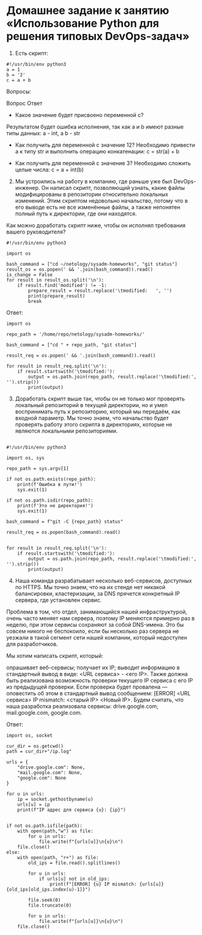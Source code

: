 # Домашнее задание к занятию «Использование Python для решения типовых DevOps-задач»

1. Есть скрипт:

```
#!/usr/bin/env python3
a = 1
b = '2'
c = a + b
```

Вопросы:

Вопрос	Ответ
* Какое значение будет присвоено переменной c?

Результатом будет ошибка исполнения, так как a и b имеют разные типы данных: a - int, а b - str

* Как получить для переменной c значение 12?
Необходимо привести a к типу str и выполнить операцию конкатенации:
c = str(a) + b

* Как получить для переменной c значение 3?	
Необходимо сложить целые числа:
c = a + int(b)


2. Мы устроились на работу в компанию, где раньше уже был DevOps-инженер. Он написал скрипт, позволяющий узнать, какие файлы модифицированы в репозитории относительно локальных изменений. Этим скриптом недовольно начальство, потому что в его выводе есть не все изменённые файлы, а также непонятен полный путь к директории, где они находятся.

Как можно доработать скрипт ниже, чтобы он исполнял требования вашего руководителя?

```
#!/usr/bin/env python3

import os

bash_command = ["cd ~/netology/sysadm-homeworks", "git status"]
result_os = os.popen(' && '.join(bash_command)).read()
is_change = False
for result in result_os.split('\n'):
    if result.find('modified') != -1:
        prepare_result = result.replace('\tmodified:   ', '')
        print(prepare_result)
        break
```

Ответ:
```
import os

repo_path = '/home/repo/netology/sysadm-homeworks/'

bash_command = ["cd " + repo_path, "git status"]

result_req = os.popen(' && '.join(bash_command)).read()

for result in result_req.split('\n'):
    if result.startswith('\tmodified:'):
        output = os.path.join(repo_path, result.replace('\tmodified:', '').strip())
        print(output)
```

[](1.png)

3. Доработать скрипт выше так, чтобы он не только мог проверять локальный репозиторий в текущей директории, но и умел воспринимать путь к репозиторию, который мы передаём, как входной параметр. Мы точно знаем, что начальство будет проверять работу этого скрипта в директориях, которые не являются локальными репозиториями.

```

#!/usr/bin/env python3

import os, sys

repo_path = sys.argv[1]

if not os.path.exists(repo_path):
    print(f'Ошибка в пути!')
    sys.exit(1)

if not os.path.isdir(repo_path):
    print(f'Это не директория!')
    sys.exit(1)

bash_command = f"git -C {repo_path} status"

result_req = os.popen(bash_command).read()


for result in result_req.split('\n'):
    if result.startswith('\tmodified:'):
        output = os.path.join(repo_path, result.replace('\tmodified:', '').strip())
        print(output)
```

[](2.png)

4. Наша команда разрабатывает несколько веб-сервисов, доступных по HTTPS. Мы точно знаем, что на их стенде нет никакой балансировки, кластеризации, за DNS прячется конкретный IP сервера, где установлен сервис.

Проблема в том, что отдел, занимающийся нашей инфраструктурой, очень часто меняет нам сервера, поэтому IP меняются примерно раз в неделю, при этом сервисы сохраняют за собой DNS-имена. Это бы совсем никого не беспокоило, если бы несколько раз сервера не уезжали в такой сегмент сети нашей компании, который недоступен для разработчиков.

Мы хотим написать скрипт, который:

опрашивает веб-сервисы;
получает их IP;
выводит информацию в стандартный вывод в виде: <URL сервиса> - <его IP>.
Также должна быть реализована возможность проверки текущего IP сервиса c его IP из предыдущей проверки. Если проверка будет провалена — оповестить об этом в стандартный вывод сообщением: [ERROR] <URL сервиса> IP mismatch: <старый IP> <Новый IP>. Будем считать, что наша разработка реализовала сервисы: drive.google.com, mail.google.com, google.com.

Ответ:

```
import os, socket

cur_dir = os.getcwd()
path = cur_dir+"/ip.log"

urls = {
    "drive.google.com": None,
    "mail.google.com": None,
    "google.com": None
}

for u in urls:
    ip = socket.gethostbyname(u)
    urls[u] = ip
    print(f"IP адрес для сервиса {u}: {ip}")


if not os.path.isfile(path):
    with open(path,"w") as file:
        for u in urls:
            file.write(f"{urls[u]}\n{u}\n")
    file.close()
else:
    with open(path, "r+") as file:
        old_ips = file.read().splitlines()

        for u in urls:
            if urls[u] not in old_ips:
                print(f"[ERROR] {u} IP mismatch: {urls[u]} {old_ips[old_ips.index(u)-1]}")

        file.seek(0)
        file.truncate(0)

        for u in urls:
            file.write(f"{urls[u]}\n{u}\n")
    file.close()
```

[](3.png)